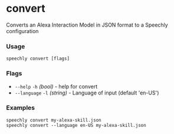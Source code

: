 # convert

Converts an Alexa Interaction Model in JSON format to a Speechly configuration

### Usage

```
speechly convert [flags]
```

### Flags

* `--help` `-h` _(bool)_ - help for convert
* `--language` `-l` _(string)_ - Language of input (default 'en-US')

### Examples

```
speechly convert my-alexa-skill.json
speechly convert --language en-US my-alexa-skill.json
```
